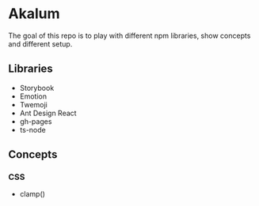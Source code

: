# Akalum

The goal of this repo is to play with different npm libraries, show concepts and different setup.

## Libraries

- Storybook
- Emotion
- Twemoji
- Ant Design React
- gh-pages
- ts-node

## Concepts

### CSS

- clamp()
